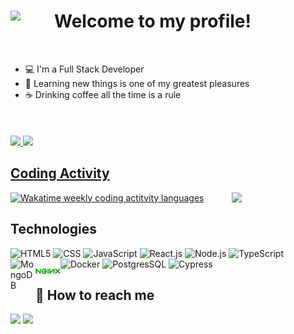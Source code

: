 # Welcome to my profile! <img src="https://media.giphy.com/media/GgcetQpEbCzQwPKzqe/giphy.gif" align="left" width="70px">
<br>

 - 💻 I'm a Full Stack Developer
 - 👀 Learning new things is one of my greatest pleasures
 - ☕ Drinking coffee all the time is a rule

<br>
<div style="padding-top:20px;">
<a href="https://github.com/anaraquelmatos">
  <img height="180em" src="https://github-readme-stats.vercel.app/api?username=anaraquelmatos&show_icons=true&theme=cobalt&include_all_commits=true&count_private=true" />
  <img height="180em" src="https://github-readme-stats.vercel.app/api/top-langs/?username=anaraquelmatos&layout=compact&langs_count=7&theme=cobalt"/>
</div>

## Coding Activity
 
   <img src="https://media.giphy.com/media/8SRqnPebX1H8lQy5YR/giphy.gif" align="right" width="150px"/>
 
<div>
 <a href="https://wakatime.com/@anaraquelmatos" title="Data update every midnight"><img height="180em" src="https://github-readme-stats.vercel.app/api/wakatime?username=anaraquelmatos&layout=compact&langs_count=6&theme=cobalt" alt="Wakatime weekly coding actitvity languages"/></a>
 </div>
 
 ## Technologies
 
 <div>
   <img lign="left" src="https://user-images.githubusercontent.com/98192875/189569868-7f152765-c9ec-4cc8-8553-38cbc514ab31.png" alt="HTML5" width="40"/>
   <img lign="left" src="https://user-images.githubusercontent.com/98192875/189570373-311ed7e5-4575-4762-b397-13dc77305e0d.png" alt="CSS" width="40"/>
   <img lign="left" src="https://user-images.githubusercontent.com/98192875/189570458-773ddf9c-faf9-49c9-87bc-480bc0edcd48.png" alt="JavaScript" width="40"/>
   <img lign="left" src="https://user-images.githubusercontent.com/98192875/189570583-d88e190b-1cf4-4a8d-ba2a-c54f2df796dd.png" alt="React.js" width="40"/>
   <img lign="left" src="https://user-images.githubusercontent.com/98192875/189570742-d3038a72-599c-4ec6-9507-563c5f6178c8.png" alt="Node.js" width="40"/>
   <img lign="left" src="https://user-images.githubusercontent.com/98192875/189570902-dab43c40-7d54-4313-b945-6a6ac78e23b1.png" alt="TypeScript" width="40"/>
   <img lign="left" src="https://user-images.githubusercontent.com/98192875/189571025-b0be4899-55d9-44c6-ba1a-bef80906789f.png" alt="Docker" width="40"/>
   <img lign="left" src="https://user-images.githubusercontent.com/98192875/189571147-4f455a55-7b43-434b-ae6c-46ce0af81a52.png" alt="PostgresSQL" width="40"/>
   <img align="left" src="https://cdn.jsdelivr.net/gh/devicons/devicon/icons/mongodb/mongodb-original.svg" alt="MongoDB" width="40"/>
   <img align="left" src="https://raw.githubusercontent.com/devicons/devicon/master/icons/nginx/nginx-original.svg" alt="Nginx" width="40"/>
   <img lign="left" src="https://avatars.githubusercontent.com/u/8908513?s=280&v=4" alt="Cypress" width="40"/>
 </div>

 ## 📩 How to reach me
<p>
 <a href="https://www.linkedin.com/in/anaraquelmatos/" target="_blank"><img src="https://img.shields.io/badge/-LinkedIn-%230077B5?style=for-the-badge&logo=linkedin&logoColor=white" target="_blank"></a>
 <a href="mailto:anaraquelpmatos@gmail.com"><img src="https://img.shields.io/badge/Gmail-D14836?style=for-the-badge&logo=gmail&logoColor=white" target="blank"></ a>
</p>


